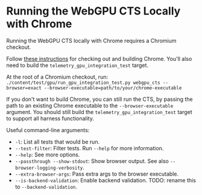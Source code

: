 # Running the WebGPU CTS Locally with Chrome

Running the WebGPU CTS locally with Chrome requires a Chromium checkout.

Follow [these instructions](https://www.chromium.org/developers/how-tos/get-the-code/) for checking out
and building Chrome. You'll also need to build the `telemetry_gpu_integration_test` target.

At the root of a Chromium checkout, run:
`./content/test/gpu/run_gpu_integration_test.py webgpu_cts --browser=exact --browser-executable=path/to/your/chrome-executable`

If you don't want to build Chrome, you can still run the CTS, by passing the path to an existing Chrome executable to the `--browser-executable` argument. You should still build the `telemetry_gpu_integration_test` target to support all harness
functionality.

Useful command-line arguments:
 - `-l`: List all tests that would be run.
 - `--test-filter`: Filter tests. Run `--help` for more information.
 - `--help`: See more options.
 - `--passthrough --show-stdout`: Show browser output. See also `--browser-logging-verbosity`.
 - `--extra-browser-args`: Pass extra args to the browser executable.
 - `--is-backend-validation`: Enable backend validation. TODO: rename this to `--backend-validation`.

